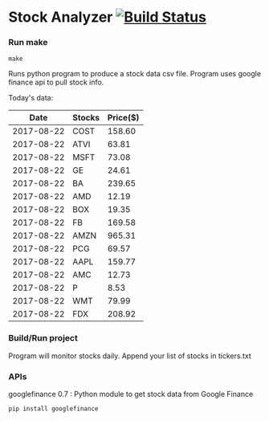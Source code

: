 # Stock Analyzer [![Build Status](https://travis-ci.org/ogoyal/StockAnalyzer.svg?branch=master)](https://travis-ci.org/ogoyal/StockAnalyzer)

### Run make
```
make
```

Runs python program to produce a stock data csv file. Program uses google finance api to pull stock info.

Today's data:

| Date| Stocks| Price($) | 
| --- | --- | ---  | 
| 2017-08-22| COST| 158.60 | 
| 2017-08-22| ATVI| 63.81 | 
| 2017-08-22| MSFT| 73.08 | 
| 2017-08-22| GE| 24.61 | 
| 2017-08-22| BA| 239.65 | 
| 2017-08-22| AMD| 12.19 | 
| 2017-08-22| BOX| 19.35 | 
| 2017-08-22| FB| 169.58 | 
| 2017-08-22| AMZN| 965.31 | 
| 2017-08-22| PCG| 69.57 | 
| 2017-08-22| AAPL| 159.77 | 
| 2017-08-22| AMC| 12.73 | 
| 2017-08-22| P| 8.53 | 
| 2017-08-22| WMT| 79.99 | 
| 2017-08-22| FDX| 208.92 | 

### Build/Run project

Program will monitor stocks daily. Append your list of stocks in tickers.txt

### APIs
googlefinance 0.7 : Python module to get stock data from Google Finance

```
pip install googlefinance
```

